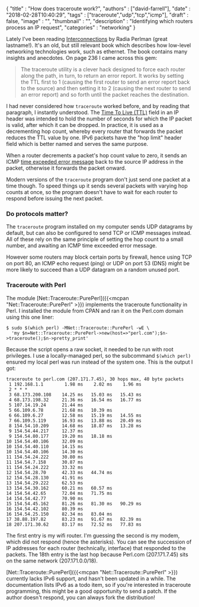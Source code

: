 
  {
    "title"       : "How does traceroute work?",
    "authors"     : ["david-farrell"],
    "date"        : "2018-02-28T10:40:29",
    "tags"        : ["traceroute","udp","tcp","icmp"],
    "draft"       : false,
    "image"       : "",
    "thumbnail"   : "",
    "description" : "Identifying which routers process an IP request",
    "categories"  : "networking"
  }

Lately I've been reading [Interconnections](https://www.amazon.com/Interconnections-Bridges-Switches-Internetworking-Protocols/dp/0201634481/) by Radia Perlman (great lastname!). It's an old, but still relevant book which describes how low-level networking technologies work, such as ethernet. The book contains many insights and anecdotes. On page 236 I came across this gem:

> The traceroute utility is a clever hack designed to force each router along the path, in turn, to return an error report. It works by setting the TTL first to 1 (causing the first router to send an error report back to the source) and then setting it to 2 (causing the next router to send an error report) and so forth until the packet reaches the destination.
>

I had never considered how `traceroute` worked before, and by reading that paragraph, I instantly understood. The [Time To Live (TTL)](https://en.wikipedia.org/wiki/Time_to_live) field in an IP header was intended to hold the number of seconds for which the IP packet is valid, after which it can be dropped. In practice, it is used as a decrementing hop count, whereby every router that forwards the packet reduces the TTL value by one. IPv6 packets have the "hop limit" header field which is better named and serves the same purpose.

When a router decrements a packet's hop count value to zero, it sends an ICMP [time exceeded error message](https://en.wikipedia.org/wiki/Internet_Control_Message_Protocol#Time_exceeded) back to the source IP address in the packet, otherwise it forwards the packet onward.

Modern versions of the `traceroute` program don't just send one packet at a time though. To speed things up it sends several packets with varying hop counts at once, so the program doesn't have to wait for each router to respond before issuing the next packet.

### Do protocols matter?

The `traceroute` program installed on my computer sends UDP datagrams by default, but can also be configured to send TCP or ICMP messages instead. All of these rely on the same principle of setting the hop count to a small number, and awaiting an ICMP time exceeded error message.

However some routers may block certain ports by firewall, hence using TCP on port 80, an ICMP echo request (ping) or UDP on port 53 (DNS) might be more likely to succeed than a UDP datagram on a random unused port.

### Traceroute with Perl

The module [Net::Traceroute::PurePerl]({{<mcpan "Net::Traceroute::PurePerl" >}}) implements the traceroute functionality in Perl. I installed the module from CPAN and ran it on the Perl.com domain using this one liner:

    $ sudo $(which perl) -MNet::Traceroute::PurePerl -wE \
      'my $n=Net::Traceroute::PurePerl->new(host=>"perl.com");$n->traceroute();$n->pretty_print'

Because the script opens a raw socket, it needed to be run with root privileges. I use a locally-managed perl, so the subcommand `$(which perl)` ensured my local perl was run instead of the system one. This is the output I got:

```
traceroute to perl.com (207.171.7.45), 30 hops max, 40 byte packets
 1 192.168.1.1        1.98 ms    2.02 ms    1.96 ms
 2 * * *
 3 68.173.200.108    14.25 ms   15.03 ms   15.43 ms
 4 68.173.198.32     21.36 ms   16.54 ms   16.77 ms
 5 107.14.19.24      21.44 ms
 5 66.109.6.78       21.68 ms   10.39 ms
 6 66.109.6.27       12.58 ms   15.19 ms   14.55 ms
 7 66.109.5.119      16.93 ms   13.88 ms   20.49 ms
 8 154.54.10.209     14.68 ms   18.87 ms   13.28 ms
 9 154.54.44.217     12.37 ms
 9 154.54.80.177     19.20 ms   18.18 ms
10 154.54.40.106     32.09 ms
10 154.54.40.110     14.15 ms
10 154.54.40.106     14.30 ms
11 154.54.24.222     30.80 ms
11 154.54.7.158      30.87 ms
11 154.54.24.222     33.32 ms
12 154.54.28.70      42.33 ms   44.74 ms
12 154.54.28.130     41.91 ms
13 154.54.29.222     62.53 ms
13 154.54.30.162     60.21 ms   60.57 ms
14 154.54.42.65      72.04 ms   71.75 ms
14 154.54.42.77      70.90 ms
15 154.54.45.162     81.26 ms   81.30 ms   90.29 ms
16 154.54.42.102     80.39 ms
16 154.54.25.150     82.34 ms   83.04 ms
17 38.88.197.82      83.23 ms   91.67 ms   82.39 ms
18 207.171.30.62     83.17 ms   72.52 ms   77.83 ms
```

The first entry is my wifi router. I'm guessing the second is my modem, which did not respond (hence the asterisks). You can see the succession of IP addresses for each router (technically, interface) that responded to the packets. The 18th entry is the last hop because Perl.com (207.171.7.45) sits on the same network (207.171.0.0/18).

[Net::Traceroute::PurePerl]({{<mcpan "Net::Traceroute::PurePerl" >}}) currently lacks IPv6 support, and hasn't been updated in a while. The documentation lists IPv6 as a todo item, so if you're interested in traceroute programming, this might be a good opportunity to send a patch. If the author doesn't respond, you can always fork the distribution!
